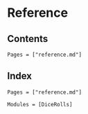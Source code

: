 # Reference

## Contents

```@contents
Pages = ["reference.md"]
```

## Index

```@index
Pages = ["reference.md"]
```

```@autodocs
Modules = [DiceRolls]
```